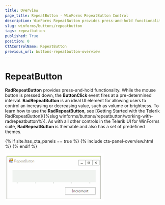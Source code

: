 ```yaml
---
title: Overview
page_title: RepeatButton - WinForms RepeatButton Control
description: WinForms RepeatButton provides press-and-hold functionality and it is an ideal UI element for allowing users to control an increasing or decreasing value, such as volume or brightness. 
slug: winforms/buttons/repeatbutton
tags: repeatbutton
published: True
position: 0
CTAControlName: RepeatButton
previous_url: buttons-repeatbutton-overview
---
```


# RepeatButton

__RadRepeatButton__ provides press-and-hold functionality. While the mouse button is pressed down, the __ButtonClick__ event fires at a pre-determined interval. __RadRepeatButton__ is an ideal UI element for allowing users to control an increasing or decreasing value, such as volume or brightness. To learn how to use the __RadRepeatButton__, see [Getting Started with the Telerik RadRepeatButton]({%slug winforms/buttons/repeatbutton/working-with-radrepeatbutton%}). As with all other controls in the Telerik UI for WinForms suite, __RadRepeatButton__ is themable and also has a set of predefined themes.
 
{% if site.has_cta_panels == true %}
{% include cta-panel-overview.html %}
{% endif %}

![buttons-repeatbutton-overview 001](images/buttons-repeatbutton-overview001.gif)
